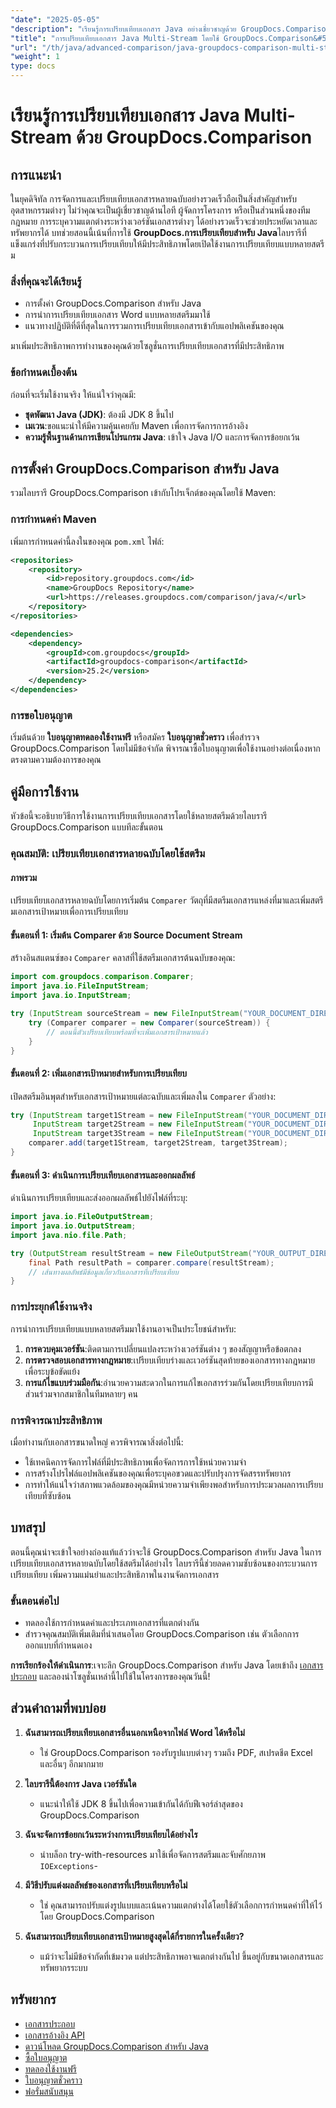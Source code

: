 ```yaml
---
"date": "2025-05-05"
"description": "เรียนรู้การเปรียบเทียบเอกสาร Java อย่างเชี่ยวชาญด้วย GroupDocs.Comparison เรียนรู้การเปรียบเทียบเอกสารหลายฉบับอย่างมีประสิทธิภาพโดยใช้สตรีมเพื่อเพิ่มประสิทธิภาพการทำงาน"
"title": "การเปรียบเทียบเอกสาร Java Multi-Stream โดยใช้ GroupDocs.Comparison&#58; คู่มือฉบับสมบูรณ์"
"url": "/th/java/advanced-comparison/java-groupdocs-comparison-multi-stream-document-guide/"
"weight": 1
type: docs
---
```

# เรียนรู้การเปรียบเทียบเอกสาร Java Multi-Stream ด้วย GroupDocs.Comparison

## การแนะนำ

ในยุคดิจิทัล การจัดการและเปรียบเทียบเอกสารหลายฉบับอย่างรวดเร็วถือเป็นสิ่งสำคัญสำหรับอุตสาหกรรมต่างๆ ไม่ว่าคุณจะเป็นผู้เชี่ยวชาญด้านไอที ผู้จัดการโครงการ หรือเป็นส่วนหนึ่งของทีมกฎหมาย การระบุความแตกต่างระหว่างเวอร์ชันเอกสารต่างๆ ได้อย่างรวดเร็วจะช่วยประหยัดเวลาและทรัพยากรได้ บทช่วยสอนนี้เน้นที่การใช้ **GroupDocs.การเปรียบเทียบสำหรับ Java**ไลบรารีที่แข็งแกร่งที่ปรับกระบวนการเปรียบเทียบให้มีประสิทธิภาพโดยเปิดใช้งานการเปรียบเทียบแบบหลายสตรีม

### สิ่งที่คุณจะได้เรียนรู้
- การตั้งค่า GroupDocs.Comparison สำหรับ Java
- การนำการเปรียบเทียบเอกสาร Word แบบหลายสตรีมมาใช้
- แนวทางปฏิบัติที่ดีที่สุดในการรวมการเปรียบเทียบเอกสารเข้ากับแอปพลิเคชันของคุณ

มาเพิ่มประสิทธิภาพการทำงานของคุณด้วยโซลูชั่นการเปรียบเทียบเอกสารที่มีประสิทธิภาพ

### ข้อกำหนดเบื้องต้น

ก่อนที่จะเริ่มใช้งานจริง ให้แน่ใจว่าคุณมี:
- **ชุดพัฒนา Java (JDK)**: ต้องมี JDK 8 ขึ้นไป
- **เมเวน**:ขอแนะนำให้มีความคุ้นเคยกับ Maven เพื่อการจัดการการอ้างอิง
- **ความรู้พื้นฐานด้านการเขียนโปรแกรม Java**: เข้าใจ Java I/O และการจัดการข้อยกเว้น

## การตั้งค่า GroupDocs.Comparison สำหรับ Java

รวมไลบรารี GroupDocs.Comparison เข้ากับโปรเจ็กต์ของคุณโดยใช้ Maven:

### การกำหนดค่า Maven
เพิ่มการกำหนดค่านี้ลงในของคุณ `pom.xml` ไฟล์:

```xml
<repositories>
    <repository>
        <id>repository.groupdocs.com</id>
        <name>GroupDocs Repository</name>
        <url>https://releases.groupdocs.com/comparison/java/</url>
    </repository>
</repositories>

<dependencies>
    <dependency>
        <groupId>com.groupdocs</groupId>
        <artifactId>groupdocs-comparison</artifactId>
        <version>25.2</version>
    </dependency>
</dependencies>
```

### การขอใบอนุญาต
เริ่มต้นด้วย **ใบอนุญาตทดลองใช้งานฟรี** หรือสมัคร **ใบอนุญาตชั่วคราว** เพื่อสำรวจ GroupDocs.Comparison โดยไม่มีข้อจำกัด พิจารณาซื้อใบอนุญาตเพื่อใช้งานอย่างต่อเนื่องหากตรงตามความต้องการของคุณ

## คู่มือการใช้งาน

หัวข้อนี้จะอธิบายวิธีการใช้งานการเปรียบเทียบเอกสารโดยใช้หลายสตรีมด้วยไลบรารี GroupDocs.Comparison แบบทีละขั้นตอน

### คุณสมบัติ: เปรียบเทียบเอกสารหลายฉบับโดยใช้สตรีม

#### ภาพรวม
เปรียบเทียบเอกสารหลายฉบับโดยการเริ่มต้น `Comparer` วัตถุที่มีสตรีมเอกสารแหล่งที่มาและเพิ่มสตรีมเอกสารเป้าหมายเพื่อการเปรียบเทียบ

#### ขั้นตอนที่ 1: เริ่มต้น Comparer ด้วย Source Document Stream
สร้างอินสแตนซ์ของ `Comparer` คลาสที่ใช้สตรีมเอกสารต้นฉบับของคุณ:

```java
import com.groupdocs.comparison.Comparer;
import java.io.FileInputStream;
import java.io.InputStream;

try (InputStream sourceStream = new FileInputStream("YOUR_DOCUMENT_DIRECTORY/SOURCE_WORD")) {
    try (Comparer comparer = new Comparer(sourceStream)) {
        // ตอนนี้ตัวเปรียบเทียบพร้อมที่จะเพิ่มเอกสารเป้าหมายแล้ว
    }
}
```

#### ขั้นตอนที่ 2: เพิ่มเอกสารเป้าหมายสำหรับการเปรียบเทียบ
เปิดสตรีมอินพุตสำหรับเอกสารเป้าหมายแต่ละฉบับและเพิ่มลงใน `Comparer` ตัวอย่าง:

```java
try (InputStream target1Stream = new FileInputStream("YOUR_DOCUMENT_DIRECTORY/TARGET1_WORD"),
     InputStream target2Stream = new FileInputStream("YOUR_DOCUMENT_DIRECTORY/TARGET2_WORD"),
     InputStream target3Stream = new FileInputStream("YOUR_DOCUMENT_DIRECTORY/TARGET3_WORD")) {
    comparer.add(target1Stream, target2Stream, target3Stream);
}
```

#### ขั้นตอนที่ 3: ดำเนินการเปรียบเทียบเอกสารและออกผลลัพธ์
ดำเนินการเปรียบเทียบและส่งออกผลลัพธ์ไปยังไฟล์ที่ระบุ:

```java
import java.io.FileOutputStream;
import java.io.OutputStream;
import java.nio.file.Path;

try (OutputStream resultStream = new FileOutputStream("YOUR_OUTPUT_DIRECTORY/CompareMultipleDocumentsResult")) {
    final Path resultPath = comparer.compare(resultStream);
    // เส้นทางผลลัพธ์มีข้อมูลเกี่ยวกับเอกสารที่เปรียบเทียบ
}
```

### การประยุกต์ใช้งานจริง

การนำการเปรียบเทียบแบบหลายสตรีมมาใช้งานอาจเป็นประโยชน์สำหรับ:
1. **การควบคุมเวอร์ชัน**:ติดตามการเปลี่ยนแปลงระหว่างเวอร์ชันต่าง ๆ ของสัญญาหรือข้อตกลง
2. **การตรวจสอบเอกสารทางกฎหมาย**:เปรียบเทียบร่างและเวอร์ชันสุดท้ายของเอกสารทางกฎหมายเพื่อระบุข้อขัดแย้ง
3. **การแก้ไขแบบร่วมมือกัน**:อำนวยความสะดวกในการแก้ไขเอกสารร่วมกันโดยเปรียบเทียบการมีส่วนร่วมจากสมาชิกในทีมหลายๆ คน

### การพิจารณาประสิทธิภาพ
เมื่อทำงานกับเอกสารขนาดใหญ่ ควรพิจารณาสิ่งต่อไปนี้:
- ใช้เทคนิคการจัดการไฟล์ที่มีประสิทธิภาพเพื่อจัดการการใช้หน่วยความจำ
- การสร้างโปรไฟล์แอปพลิเคชันของคุณเพื่อระบุคอขวดและปรับปรุงการจัดสรรทรัพยากร
- การทำให้แน่ใจว่าสภาพแวดล้อมของคุณมีหน่วยความจำเพียงพอสำหรับการประมวลผลการเปรียบเทียบที่ซับซ้อน

## บทสรุป

ตอนนี้คุณน่าจะเข้าใจอย่างถ่องแท้แล้วว่าจะใช้ GroupDocs.Comparison สำหรับ Java ในการเปรียบเทียบเอกสารหลายฉบับโดยใช้สตรีมได้อย่างไร ไลบรารีนี้ช่วยลดความซับซ้อนของกระบวนการเปรียบเทียบ เพิ่มความแม่นยำและประสิทธิภาพในงานจัดการเอกสาร

### ขั้นตอนต่อไป
- ทดลองใช้การกำหนดค่าและประเภทเอกสารที่แตกต่างกัน
- สำรวจคุณสมบัติเพิ่มเติมที่นำเสนอโดย GroupDocs.Comparison เช่น ตัวเลือกการออกแบบที่กำหนดเอง

**การเรียกร้องให้ดำเนินการ**:เจาะลึก GroupDocs.Comparison สำหรับ Java โดยเข้าถึง [เอกสารประกอบ](https://docs.groupdocs.com/comparison/java/) และลองนำโซลูชั่นเหล่านี้ไปใช้ในโครงการของคุณวันนี้!

## ส่วนคำถามที่พบบ่อย

1. **ฉันสามารถเปรียบเทียบเอกสารอื่นนอกเหนือจากไฟล์ Word ได้หรือไม่**
   - ใช่ GroupDocs.Comparison รองรับรูปแบบต่างๆ รวมถึง PDF, สเปรดชีต Excel และอื่นๆ อีกมากมาย

2. **ไลบรารีนี้ต้องการ Java เวอร์ชันใด**
   - แนะนำให้ใช้ JDK 8 ขึ้นไปเพื่อความเข้ากันได้กับฟีเจอร์ล่าสุดของ GroupDocs.Comparison

3. **ฉันจะจัดการข้อยกเว้นระหว่างการเปรียบเทียบได้อย่างไร**
   - นำบล็อก try-with-resources มาใช้เพื่อจัดการสตรีมและจับศักยภาพ `IOExceptions`-

4. **มีวิธีปรับแต่งผลลัพธ์ของเอกสารที่เปรียบเทียบหรือไม่**
   - ใช่ คุณสามารถปรับแต่งรูปแบบและเน้นความแตกต่างได้โดยใช้ตัวเลือกการกำหนดค่าที่ให้ไว้โดย GroupDocs.Comparison

5. **ฉันสามารถเปรียบเทียบเอกสารเป้าหมายสูงสุดได้กี่รายการในครั้งเดียว?**
   - แม้ว่าจะไม่มีข้อจำกัดที่เข้มงวด แต่ประสิทธิภาพอาจแตกต่างกันไป ขึ้นอยู่กับขนาดเอกสารและทรัพยากรระบบ

## ทรัพยากร
- [เอกสารประกอบ](https://docs.groupdocs.com/comparison/java/)
- [เอกสารอ้างอิง API](https://reference.groupdocs.com/comparison/java/)
- [ดาวน์โหลด GroupDocs.Comparison สำหรับ Java](https://releases.groupdocs.com/comparison/java/)
- [ซื้อใบอนุญาต](https://purchase.groupdocs.com/buy)
- [ทดลองใช้งานฟรี](https://releases.groupdocs.com/comparison/java/)
- [ใบอนุญาตชั่วคราว](https://purchase.groupdocs.com/temporary-license/)
- [ฟอรั่มสนับสนุน](https://forum.groupdocs.com/c/comparison)